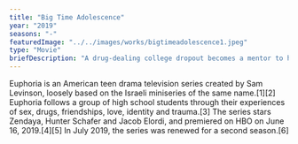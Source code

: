```yaml
---
title: "Big Time Adolescence"
year: "2019"
seasons: "-"
featuredImage: "../../images/works/bigtimeadolescence1.jpeg"
type: "Movie"
briefDescription: "A drug-dealing college dropout becomes a mentor to his best friend -- a straight-laced teen who idolizes him."
---
```


Euphoria is an American teen drama television series created by Sam Levinson, loosely based on the Israeli miniseries of the same name.[1][2] Euphoria follows a group of high school students through their experiences of sex, drugs, friendships, love, identity and trauma.[3] The series stars Zendaya, Hunter Schafer and Jacob Elordi, and premiered on HBO on June 16, 2019.[4][5] In July 2019, the series was renewed for a second season.[6]
